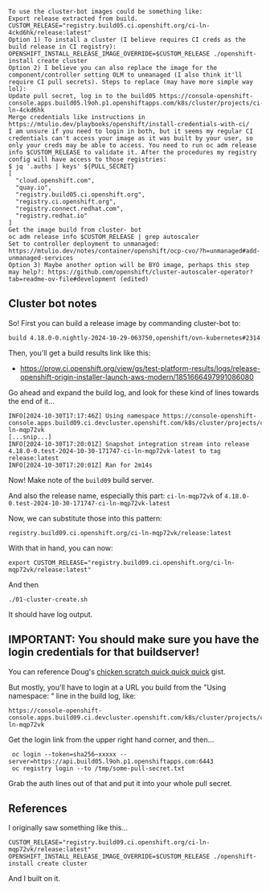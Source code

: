 ```
To use the cluster-bot images could be something like:
Export release extracted from build.
CUSTOM_RELEASE="registry.build05.ci.openshift.org/ci-ln-4ckd6hk/release:latest"
Option 1) To install a cluster (I believe requires CI creds as the build release in CI registry):
OPENSHIFT_INSTALL_RELEASE_IMAGE_OVERRIDE=$CUSTOM_RELEASE ./openshift-install create cluster
Option 2) I believe you can also replace the image for the component/controller setting OLM to unmanaged (I also think it'll require CI pull secrets). Steps to replace (may have more simple way lol):
Update pull secret, log in to the build05 https://console-openshift-console.apps.build05.l9oh.p1.openshiftapps.com/k8s/cluster/projects/ci-ln-4ckd6hk
Merge credentials like instructions in https://mtulio.dev/playbooks/openshift/install-credentials-with-ci/
I am unsure if you need to login in both, but it seems my regular CI credentials can't access your image as it was built by your user, so only your creds may be able to access. You need to run oc adm release info $CUSTOM_RELEASE to validate it. After the procedures my registry config will have access to those registries:
$ jq '.auths | keys' ${PULL_SECRET}
[
  "cloud.openshift.com",
  "quay.io",
  "registry.build05.ci.openshift.org",
  "registry.ci.openshift.org",
  "registry.connect.redhat.com",
  "registry.redhat.io"
]
Get the image build from cluster- bot
oc adm release info $CUSTOM_RELEASE | grep autoscaler
Set to controller deployment to unmanaged: https://mtulio.dev/notes/container/openshift/ocp-cvo/?h=unmanaged#add-unmanaged-services
Option 3) Maybe another option will be BYO image, perhaps this step may help?: https://github.com/openshift/cluster-autoscaler-operator?tab=readme-ov-file#development (edited) 
```


## Cluster bot notes

So! First you can build a release image by commanding cluster-bot to:

```
build 4.18.0-0.nightly-2024-10-29-063750,openshift/ovn-kubernetes#2314
```

Then, you'll get a build results link like this:

* https://prow.ci.openshift.org/view/gs/test-platform-results/logs/release-openshift-origin-installer-launch-aws-modern/1851666497991086080


Go ahead and expand the build log, and look for these kind of lines towards the end of it...

```
INFO[2024-10-30T17:17:46Z] Using namespace https://console-openshift-console.apps.build09.ci.devcluster.openshift.com/k8s/cluster/projects/ci-ln-mqp72vk 
[...snip...]
INFO[2024-10-30T17:20:01Z] Snapshot integration stream into release 4.18.0-0.test-2024-10-30-171747-ci-ln-mqp72vk-latest to tag release:latest  
INFO[2024-10-30T17:20:01Z] Ran for 2m14s                                
```

Now! Make note of the `build09` build server.

And also the release name, especially this part: `ci-ln-mqp72vk` of `4.18.0-0.test-2024-10-30-171747-ci-ln-mqp72vk-latest`

Now, we can substitute those into this pattern:

```
registry.build09.ci.openshift.org/ci-ln-mqp72vk/release:latest
```

With that in hand, you can now:


```
export CUSTOM_RELEASE="registry.build09.ci.openshift.org/ci-ln-mqp72vk/release:latest"
```

And then

```
./01-cluster-create.sh
```

It should have log output.

## **IMPORTANT**: You should make sure you have the login credentials for that buildserver!

You can reference Doug's [chicken scratch quick quick quick](https://gist.github.com/dougbtv/67257f060abdf398f2722f8bc911a289#40-aws-quick-quick-quick) gist.

But mostly, you'll have to login at a URL you build from the "Using namespace: " line in the build log, like:

```
https://console-openshift-console.apps.build09.ci.devcluster.openshift.com/k8s/cluster/projects/ci-ln-mqp72vk 
```

Get the login link from the upper right hand corner, and then...


```
 oc login --token=sha256~xxxxx --server=https://api.build05.l9oh.p1.openshiftapps.com:6443
 oc registry login --to /tmp/some-pull-secret.txt
```

Grab the auth lines out of that and put it into your whole pull secret.


## References

I originally saw something like this...

```
CUSTOM_RELEASE="registry.build09.ci.openshift.org/ci-ln-mqp72vk/release:latest"
OPENSHIFT_INSTALL_RELEASE_IMAGE_OVERRIDE=$CUSTOM_RELEASE ./openshift-install create cluster
```

And I built on it.
